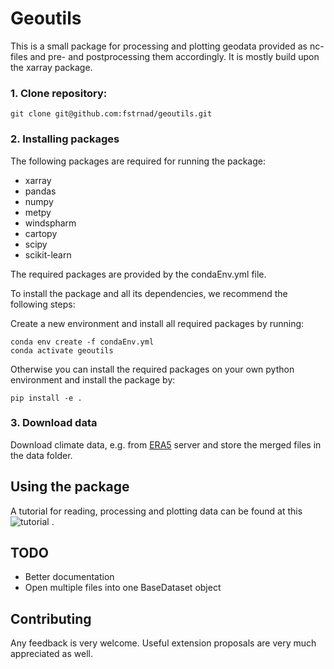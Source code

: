 # Geoutils

This is a small package for processing and plotting geodata provided as nc-files and pre- and postprocessing them accordingly.
It is mostly build upon the xarray package. 

### 1. Clone repository:
```
git clone git@github.com:fstrnad/geoutils.git
```

### 2. Installing packages
The following packages are required for running the package:
- xarray
- pandas
- numpy
- metpy
- windspharm
- cartopy
- scipy
- scikit-learn

The required packages are provided by the condaEnv.yml file.

To install the package and all its dependencies, we recommend the following steps:

Create a new environment and install all required packages by running:
```
conda env create -f condaEnv.yml
conda activate geoutils
```

Otherwise you can install the required packages on your own python environment and install the package by:
```
pip install -e .
```

### 3. Download data
Download climate data, e.g. from [ERA5](https://cds.climate.copernicus.eu/cdsapp#!/dataset/reanalysis-era5-pressure-levels?tab=overview) server and store the merged files in the data folder.
## Using the package

A tutorial for reading, processing and plotting data can be found at this ![tutorial](tutorials/plotting_tutorial.ipynb) .




## TODO
- Better documentation
- Open multiple files into one BaseDataset object

## Contributing

Any feedback is very welcome. Useful extension proposals are very much appreciated as well.




